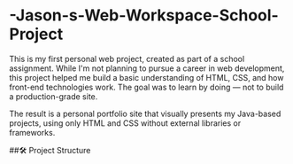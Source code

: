 # -Jason-s-Web-Workspace-School-Project
This is my first personal web project, created as part of a school assignment. While I'm not planning to pursue a career in web development, this project helped me build a basic understanding of HTML, CSS, and how front-end technologies work. The goal was to learn by doing — not to build a production-grade site. 

The result is a personal portfolio site that visually presents my Java-based projects, using only HTML and CSS without external libraries or frameworks.

##🛠 Project Structure
